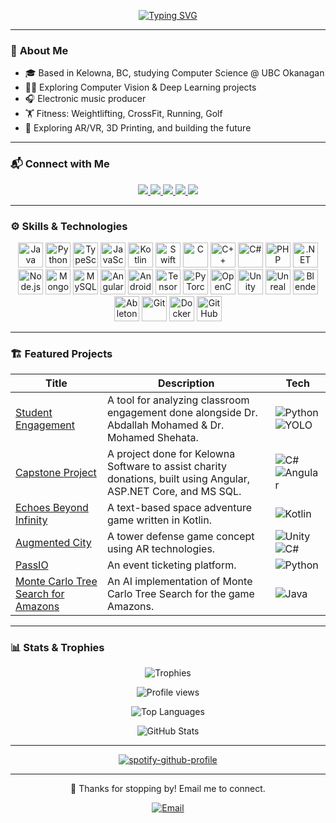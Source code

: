 <p align="center">
  <a href="https://git.io/typing-svg">
    <img src="https://readme-typing-svg.demolab.com?font=Goldman&weight=600&duration=3000&pause=500&center=true&multiline=true&width=600&height=80&lines=Hey%2C+I'm+Jared!;Software+Developer+%7C+Computer+Science+Student;Music+Producer+%7C+Fitness+Enthusiast" alt="Typing SVG" />
  </a>
</p>

---

### 🚀 **About Me**
- 🎓 Based in Kelowna, BC, studying Computer Science @ UBC Okanagan  
- 👨‍💻 Exploring Computer Vision & Deep Learning projects  
- 🎧 Electronic music producer  
- 🏋️ Fitness: Weightlifting, CrossFit, Running, Golf
- 🌱 Exploring AR/VR, 3D Printing, and building the future

---

### 📬 Connect with Me
<p align="center">
  <a href="mailto:jared.waldroff@gmail.com" target="_blank">
    <img src="https://img.shields.io/badge/Email-D14836?style=flat-square&logo=gmail&logoColor=white" />
  </a>
  <a href="https://x.com/jaredwaldroff" target="_blank">
    <img src="https://img.shields.io/badge/X-000000?style=flat-square&logo=x&logoColor=white"/>
  </a>
  <a href="https://linkedin.com/in/jaredwaldroff" target="_blank">
    <img src="https://img.shields.io/badge/LinkedIn-0A66C2?style=flat-square&logo=linkedin&logoColor=white"/>
  </a>
  <a href="https://instagram.com/jaredwaldroff" target="_blank">
    <img src="https://img.shields.io/badge/Instagram-E4405F?style=flat-square&logo=instagram&logoColor=white"/>
  </a>
  <a href="https://www.youtube.com/c/jaredwaldroff" target="_blank">
    <img src="https://img.shields.io/badge/YouTube-FF0000?style=flat-square&logo=youtube&logoColor=white"/>
  </a>
</p>

---

### ⚙️ Skills & Technologies
<p align="center">
  <a href="https://www.java.com" target="_blank"><img src="https://skillicons.dev/icons?i=java" alt="Java" width="40" height="40"/></a>
  <a href="https://www.python.org" target="_blank"><img src="https://skillicons.dev/icons?i=python" alt="Python" width="40" height="40"/></a>
  <a href="https://www.typescriptlang.org" target="_blank"><img src="https://skillicons.dev/icons?i=typescript" alt="TypeScript" width="40" height="40"/></a>
  <a href="https://developer.mozilla.org/docs/Web/JavaScript" target="_blank"><img src="https://skillicons.dev/icons?i=javascript" alt="JavaScript" width="40" height="40"/></a>
  <a href="https://kotlinlang.org" target="_blank"><img src="https://skillicons.dev/icons?i=kotlin" alt="Kotlin" width="40" height="40"/></a>
  <a href="https://developer.apple.com/swift/" target="_blank"><img src="https://skillicons.dev/icons?i=swift" alt="Swift" width="40" height="40"/></a>
  <a href="https://en.wikipedia.org/wiki/C_(programming_language)" target="_blank"><img src="https://skillicons.dev/icons?i=c" alt="C" width="40" height="40"/></a>
  <a href="https://isocpp.org/" target="_blank"><img src="https://skillicons.dev/icons?i=cpp" alt="C++" width="40" height="40"/></a>
  <a href="https://dotnet.microsoft.com/en-us/" target="_blank"><img src="https://skillicons.dev/icons?i=cs" alt="C#" width="40" height="40"/></a>
  <a href="https://www.php.net" target="_blank"><img src="https://skillicons.dev/icons?i=php" alt="PHP" width="40" height="40"/></a>
  <a href="https://dotnet.microsoft.com/" target="_blank"><img src="https://skillicons.dev/icons?i=dotnet" alt=".NET" width="40" height="40"/></a>
  <a href="https://nodejs.org" target="_blank"><img src="https://skillicons.dev/icons?i=nodejs" alt="Node.js" width="40" height="40"/></a>
  <a href="https://www.mongodb.com" target="_blank"><img src="https://skillicons.dev/icons?i=mongodb" alt="MongoDB" width="40" height="40"/></a>
  <a href="https://www.mysql.com" target="_blank"><img src="https://skillicons.dev/icons?i=mysql" alt="MySQL" width="40" height="40"/></a>
  <a href="https://angular.io/" target="_blank"><img src="https://skillicons.dev/icons?i=angular" alt="Angular" width="40" height="40"/></a>
  <a href="https://developer.android.com/" target="_blank"><img src="https://skillicons.dev/icons?i=androidstudio" alt="Android" width="40" height="40"/></a>
  <a href="https://www.tensorflow.org" target="_blank"><img src="https://skillicons.dev/icons?i=tensorflow" alt="TensorFlow" width="40" height="40"/></a>
  <a href="https://pytorch.org" target="_blank"><img src="https://skillicons.dev/icons?i=pytorch" alt="PyTorch" width="40" height="40"/></a>
  <a href="https://opencv.org/" target="_blank"><img src="https://skillicons.dev/icons?i=opencv" alt="OpenCV" width="40" height="40"/></a>
  <a href="https://unity.com/" target="_blank"><img src="https://skillicons.dev/icons?i=unity" alt="Unity" width="40" height="40"/></a>
  <a href="https://www.unrealengine.com/" target="_blank"><img src="https://skillicons.dev/icons?i=unreal" alt="Unreal" width="40" height="40"/></a>
  <a href="https://www.blender.org/" target="_blank"><img src="https://skillicons.dev/icons?i=blender" alt="Blender" width="40" height="40"/></a>
  <a href="https://www.ableton.com/en/" target="_blank"><img src="https://skillicons.dev/icons?i=ableton" alt="Ableton" width="40" height="40"/></a>
  <a href="https://git-scm.com" target="_blank"><img src="https://skillicons.dev/icons?i=git" alt="Git" width="40" height="40"/></a>
  <a href="https://www.docker.com" target="_blank"><img src="https://skillicons.dev/icons?i=docker" alt="Docker" width="40" height="40"/></a>
  <a href="https://github.com/features/actions" target="_blank"><img src="https://skillicons.dev/icons?i=githubactions" alt="GitHub Actions" width="40" height="40"/></a>
</p>

---

### 🏗️ Featured Projects
| Title | Description | Tech |
|-------|-------------|------|
| [Student Engagement](https://github.com/Jared-Waldroff/StudentEngagement) | A tool for analyzing classroom engagement done alongside Dr. Abdallah Mohamed & Dr. Mohamed Shehata. | ![Python](https://img.shields.io/badge/Python-black?style=flat-square&logo=python) ![YOLO](https://img.shields.io/badge/YOLO-black?style=flat-square&logo=python) |
| [Capstone Project](https://github.com/COSC-499-W2024/capstone-project-team-6-003) | A project done for Kelowna Software to assist charity donations, built using Angular, ASP.NET Core, and MS SQL. | ![C#](https://img.shields.io/badge/C%23-black?style=flat-square&logo=csharp) ![Angular](https://img.shields.io/badge/Angular-black?style=flat-square&logo=angular) |
| [Echoes Beyond Infinity](https://github.com/Jared-Waldroff/EchoesBeyondInfinity) | A text-based space adventure game written in Kotlin. | ![Kotlin](https://img.shields.io/badge/Kotlin-black?style=flat-square&logo=kotlin) |
| [Augmented City](https://github.com/Jared-Waldroff/AugmentedCity) | A tower defense game concept using AR technologies. | ![Unity](https://img.shields.io/badge/Unity-black?style=flat-square&logo=unity) ![C#](https://img.shields.io/badge/C%23-black?style=flat-square&logo=csharp) |
| [PassIO](https://github.com/COSC310-Team-Passio/PassIO-COSC310-EventTicketProject) | An event ticketing platform. | ![Python](https://img.shields.io/badge/Python-black?style=flat-square&logo=python) |
| [Monte Carlo Tree Search for Amazons](https://github.com/ColinLefter/Monte-Carlo-Tree-Search-Amazons) | An AI implementation of Monte Carlo Tree Search for the game Amazons. | ![Java](https://img.shields.io/badge/Java-black?style=flat-square&logo=java) |

---

### 📊 Stats & Trophies
<p align="center">
<img src="https://github-profile-trophy.vercel.app/?username=jared-waldroff&theme=onestar&margin-w=15&margin-h=15&column=7" alt="Trophies" />
</p>
<p align="center">
<img src="https://komarev.com/ghpvc/?username=jared-waldroff&label=Profile%20views&color=2e3440&style=flat" alt="Profile views" />
</p>
<p align="center">
<img src="https://github-readme-stats.vercel.app/api/top-langs?username=jared-waldroff&show_icons=true&locale=en&layout=compact&theme=tokyonight" alt="Top Languages" />
</p>
<p align="center">
<img src="https://github-readme-stats.vercel.app/api?username=jared-waldroff&show_icons=true&locale=en&theme=tokyonight" alt="GitHub Stats" />
</p>

---

<div align="center">
  
[![spotify-github-profile](https://spotify-github-profile.kittinanx.com/api/view?uid=jared.waldroff&cover_image=true&theme=default&show_offline=false&background_color=121212&interchange=false)](https://spotify-github-profile.kittinanx.com/api/view?uid=jared.waldroff&redirect=true)

</div>

---

<p align="center">
  🌱 Thanks for stopping by! Email me to connect.  
</p>

<p align="center">
  <a href="mailto:jared.waldroff@gmail.com" target="_blank">
    <img src="https://img.shields.io/badge/Email-D14836?style=flat-square&logo=gmail&logoColor=white" alt="Email" />
  </a>
</p>

